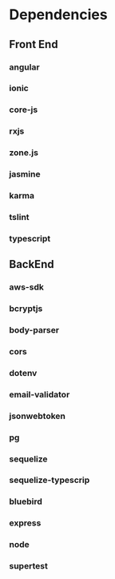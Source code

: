 # Dependencies


## Front End

###    angular
###    ionic
###    core-js
###    rxjs
###    zone.js
###    jasmine
###    karma
###    tslint
###    typescript



## BackEnd


### aws-sdk
### bcryptjs
### body-parser
### cors
### dotenv
### email-validator
### jsonwebtoken
### pg
### sequelize
### sequelize-typescrip
### bluebird
### express
### node
### supertest
